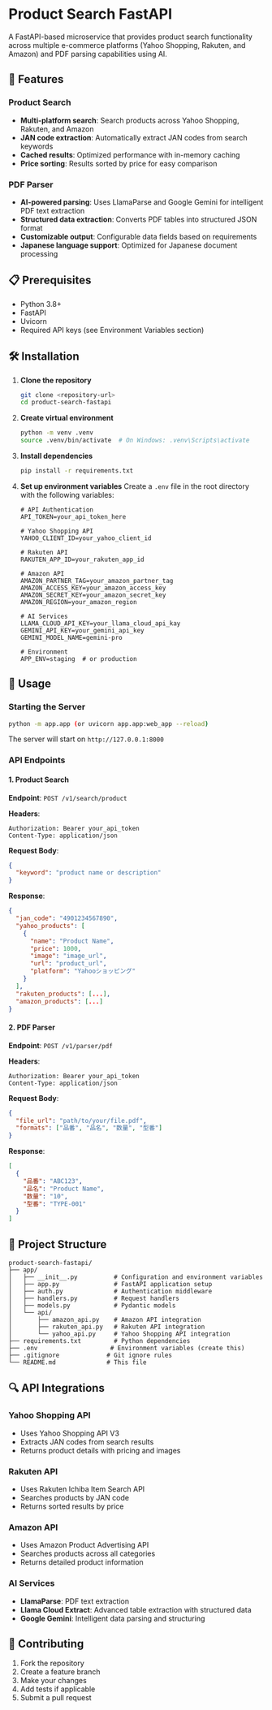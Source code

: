 # Product Search FastAPI

A FastAPI-based microservice that provides product search functionality across multiple e-commerce platforms (Yahoo Shopping, Rakuten, and Amazon) and PDF parsing capabilities using AI.

## 🚀 Features

### Product Search
- **Multi-platform search**: Search products across Yahoo Shopping, Rakuten, and Amazon
- **JAN code extraction**: Automatically extract JAN codes from search keywords
- **Cached results**: Optimized performance with in-memory caching
- **Price sorting**: Results sorted by price for easy comparison

### PDF Parser
- **AI-powered parsing**: Uses LlamaParse and Google Gemini for intelligent PDF text extraction
- **Structured data extraction**: Converts PDF tables into structured JSON format
- **Customizable output**: Configurable data fields based on requirements
- **Japanese language support**: Optimized for Japanese document processing

## 📋 Prerequisites

- Python 3.8+
- FastAPI
- Uvicorn
- Required API keys (see Environment Variables section)

## 🛠️ Installation

1. **Clone the repository**
   ```bash
   git clone <repository-url>
   cd product-search-fastapi
   ```

2. **Create virtual environment**
   ```bash
   python -m venv .venv
   source .venv/bin/activate  # On Windows: .venv\Scripts\activate
   ```

3. **Install dependencies**
   ```bash
   pip install -r requirements.txt
   ```

4. **Set up environment variables**
   Create a `.env` file in the root directory with the following variables:
   ```env
   # API Authentication
   API_TOKEN=your_api_token_here

   # Yahoo Shopping API
   YAHOO_CLIENT_ID=your_yahoo_client_id

   # Rakuten API
   RAKUTEN_APP_ID=your_rakuten_app_id

   # Amazon API
   AMAZON_PARTNER_TAG=your_amazon_partner_tag
   AMAZON_ACCESS_KEY=your_amazon_access_key
   AMAZON_SECRET_KEY=your_amazon_secret_key
   AMAZON_REGION=your_amazon_region

   # AI Services
   LLAMA_CLOUD_API_KEY=your_llama_cloud_api_kay
   GEMINI_API_KEY=your_gemini_api_key
   GEMINI_MODEL_NAME=gemini-pro

   # Environment
   APP_ENV=staging  # or production
   ```

## 🚀 Usage

### Starting the Server

```bash
python -m app.app (or uvicorn app.app:web_app --reload)
```

The server will start on `http://127.0.0.1:8000`

### API Endpoints

#### 1. Product Search
**Endpoint**: `POST /v1/search/product`

**Headers**:
```
Authorization: Bearer your_api_token
Content-Type: application/json
```

**Request Body**:
```json
{
  "keyword": "product name or description"
}
```

**Response**:
```json
{
  "jan_code": "4901234567890",
  "yahoo_products": [
    {
      "name": "Product Name",
      "price": 1000,
      "image": "image_url",
      "url": "product_url",
      "platform": "Yahooショッピング"
    }
  ],
  "rakuten_products": [...],
  "amazon_products": [...]
}
```

#### 2. PDF Parser
**Endpoint**: `POST /v1/parser/pdf`

**Headers**:
```
Authorization: Bearer your_api_token
Content-Type: application/json
```

**Request Body**:
```json
{
  "file_url": "path/to/your/file.pdf",
  "formats": ["品番", "品名", "数量", "型番"]
}
```

**Response**:
```json
[
  {
    "品番": "ABC123",
    "品名": "Product Name",
    "数量": "10",
    "型番": "TYPE-001"
  }
]
```

## 📁 Project Structure

```
product-search-fastapi/
├── app/
│   ├── __init__.py          # Configuration and environment variables
│   ├── app.py               # FastAPI application setup
│   ├── auth.py              # Authentication middleware
│   ├── handlers.py          # Request handlers
│   ├── models.py            # Pydantic models
│   └── api/
│       ├── amazon_api.py    # Amazon API integration
│       ├── rakuten_api.py   # Rakuten API integration
│       └── yahoo_api.py     # Yahoo Shopping API integration
├── requirements.txt         # Python dependencies
├── .env                    # Environment variables (create this)
├── .gitignore             # Git ignore rules
└── README.md              # This file
```

## 🔍 API Integrations

### Yahoo Shopping API
- Uses Yahoo Shopping API V3
- Extracts JAN codes from search results
- Returns product details with pricing and images

### Rakuten API
- Uses Rakuten Ichiba Item Search API
- Searches products by JAN code
- Returns sorted results by price

### Amazon API
- Uses Amazon Product Advertising API
- Searches products across all categories
- Returns detailed product information

### AI Services
- **LlamaParse**: PDF text extraction
- **Llama Cloud Extract**: Advanced table extraction with structured data
- **Google Gemini**: Intelligent data parsing and structuring

## 🤝 Contributing

1. Fork the repository
2. Create a feature branch
3. Make your changes
4. Add tests if applicable
5. Submit a pull request